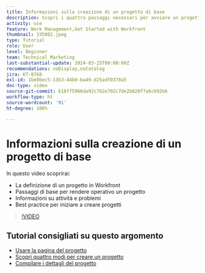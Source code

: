 ```yaml
---
title: Informazioni sulla creazione di un progetto di base
description: Scopri i quattro passaggi necessari per avviare un progetto, come definire un progetto e i tre modi più comuni per creare un progetto.
activity: use
feature: Work Management,Get Started with Workfront
thumbnail: 335082.jpeg
type: Tutorial
role: User
level: Beginner
team: Technical Marketing
last-substantial-update: 2024-03-25T00:00:00Z
recommendations: noDisplay,noCatalog
jira: KT-8768
exl-id: 1be0bec5-13b3-44b0-ba49-d25adf0378a5
doc-type: video
source-git-commit: b18ff5966da92c762e702c7de2b020f7a6c692b6
workflow-type: ht
source-wordcount: '91'
ht-degree: 100%

---
```


# Informazioni sulla creazione di un progetto di base

In questo video scoprirai:

* La definizione di un progetto in Workfront
* Passaggi di base per rendere operativo un progetto
* Informazioni su attività e problemi
* Best practice per iniziare a creare progetti

>[!VIDEO](https://video.tv.adobe.com/v/335082/?quality=12&learn=on)

## Tutorial consigliati su questo argomento

* [Usare la pagina del progetto](/help/manage-work/projects/navigate-the-project-page.md)
* [Scopri quattro modi per creare un progetto](/help/manage-work/projects/understand-other-ways-to-create-projects.md)
* [Compilare i dettagli del progetto](/help/manage-work/projects/fill-in-the-project-details.md)

